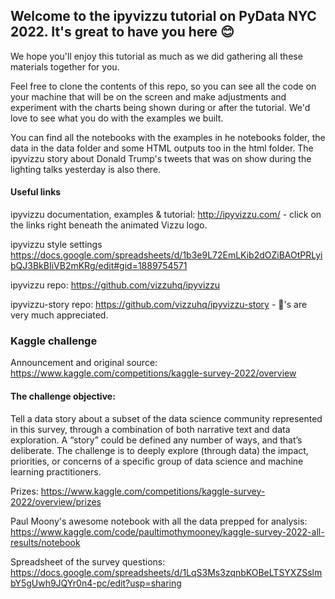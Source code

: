 ## Welcome to the ipyvizzu tutorial on PyData NYC 2022. It's great to have you here :blush:

We hope you'll enjoy this tutorial as much as we did gathering all these materials together for you. 

Feel free to clone the contents of this repo, so you can see all the code on your machine that will be on the screen and make adjustments and experiment with the charts being shown during or after the tutorial. We'd love to see what you do with the examples we built.

You can find all the notebooks with the examples in he notebooks folder, the data in the data folder and some HTML outputs too in the html folder. The ipyvizzu story about Donald Trump's tweets that was on show during the lighting talks yesterday is also there. 

#### Useful links
ipyvizzu documentation, examples & tutorial: http://ipyvizzu.com/ - click on the links right beneath the animated Vizzu logo.

ipyvizzu style settings https://docs.google.com/spreadsheets/d/1b3e9L72EmLKib2dOZiBAOtPRLyibQJ3BkBIiVB2mKRg/edit#gid=1889754571

ipyvizzu repo: https://github.com/vizzuhq/ipyvizzu

ipyvizzu-story repo: https://github.com/vizzuhq/ipyvizzu-story - :star2:'s are very much appreciated.

### Kaggle challenge
  Announcement and original source: https://www.kaggle.com/competitions/kaggle-survey-2022/overview
  
#### The challenge objective:
Tell a data story about a subset of the data science community represented in this survey, through a combination of both narrative text and data exploration. A “story” could be defined any number of ways, and that’s deliberate. The challenge is to deeply explore (through data) the impact, priorities, or concerns of a specific group of data science and machine learning practitioners. 
  
  Prizes: https://www.kaggle.com/competitions/kaggle-survey-2022/overview/prizes
  
  Paul Moony's awesome notebook with all the data prepped for analysis: https://www.kaggle.com/code/paultimothymooney/kaggle-survey-2022-all-results/notebook
  
  Spreadsheet of the survey questions: https://docs.google.com/spreadsheets/d/1LqS3Ms3zqnbKOBeLTSYXZSslmbY5gUwh9JQYr0n4-pc/edit?usp=sharing 
